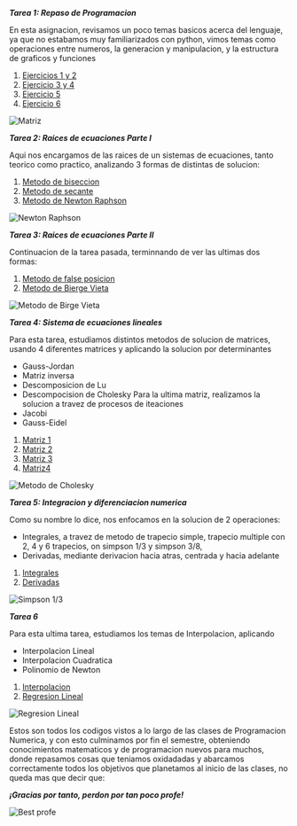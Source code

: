 
  
***Tarea 1: Repaso de Programacion*** 

En esta asignacion, revisamos un poco temas basicos acerca del lenguaje, ya que 
no estabamos muy familiarizados con python, vimos temas como operaciones entre 
numeros, la generacion y manipulacion, y la estructura de graficos y funciones

   1. [Ejercicios 1 y 2](https://github.com/maquinadefuego09/proyecto/blob/main/Ejercicio%201%20y%202%2C%20Tarea%201.py)
   2. [Ejercicio 3 y 4](https://github.com/maquinadefuego09/proyecto/blob/main/Ejercicio%203%20y%204%2C%20Tarea%201.py)
   3. [Ejercicio 5](https://github.com/maquinadefuego09/proyecto/blob/main/Ejercicio%205%2C%20Tarea%201.py)
   4. [Ejercicio 6](https://github.com/maquinadefuego09/proyecto/blob/main/Ejercicio%206%2C%20Tarea%201.py)

![Matriz](https://www.profesor10demates.com/wp-content/uploads/2021/01/Determinante-de-una-matriz-4x4-ejercicios-resueltos.png)

***Tarea 2: Raices de ecuaciones Parte I***  

Aqui nos encargamos de las raices de un sistemas de ecuaciones, tanto teorico 
como practico, analizando 3 formas de distintas de solucion:

   1. [Metodo de biseccion](https://github.com/maquinadefuego09/proyecto/blob/main/Metododebiseccion.py)
   2. [Metodo de secante](https://github.com/maquinadefuego09/proyecto/blob/main/metododesecante.py)
   3. [Metodo de Newton Raphson](https://github.com/maquinadefuego09/proyecto/blob/main/newtonraphson.py)

![Newton Raphson](https://cdn.goconqr.com/uploads/media/image/10507969/desktop_3672d64c-302a-4b41-9032-31ee12030f4a.png)

***Tarea 3: Raices de ecuaciones Parte II*** 

Continuacion de la tarea pasada, terminnando de ver las ultimas dos formas:

   1. [Metodo de false posicion](https://github.com/maquinadefuego09/proyecto/blob/main/Falsa%20Posicion.py)
   2. [Metodo de Bierge Vieta](https://github.com/maquinadefuego09/proyecto/blob/main/MetodoBiergeVieta.py)

![Metodo de Birge Vieta](https://encrypted-tbn0.gstatic.com/images?q=tbn:ANd9GcR0HVvGJmiRAe76lIqK48Sd0Ym1cnrUxfVyaQ&s)

***Tarea 4: Sistema de ecuaciones lineales*** 

Para esta tarea, estudiamos distintos metodos de solucion de matrices, usando 4 diferentes 
matrices y aplicando la solucion por determinantes 
  - Gauss-Jordan
  - Matriz inversa
  - Descomposicion de Lu
  - Descompocision de Cholesky
Para la ultima matriz, realizamos la solucion a travez de procesos de iteaciones
  - Jacobi
  - Gauss-Eidel

   1. [Matriz 1](https://github.com/maquinadefuego09/proyecto/blob/main/Matriz%201.py)
   2. [Matriz 2](https://github.com/maquinadefuego09/proyecto/blob/main/Matriz%202.py)
   3. [Matriz 3](https://github.com/maquinadefuego09/proyecto/blob/main/Matriz%203.py)
   4. [Matriz4 ](https://github.com/maquinadefuego09/proyecto/blob/main/Matriz%204.py)

![Metodo de Cholesky](https://media.licdn.com/dms/image/v2/D4D12AQHnpQoVF2rgXQ/article-cover_image-shrink_720_1280/article-cover_image-shrink_720_1280/0/1656876001611?e=2147483647&v=beta&t=Ph-mXeBG9FjDjuqtlr1b87ZFc622gD20kR8WKHPtBVk)

***Tarea 5: Integracion y diferenciacion numerica*** 

Como su nombre lo dice, nos enfocamos en la solucion de 2 operaciones: 
  - Integrales, a travez de metodo de trapecio simple, trapecio 
multiple con 2, 4 y 6 trapecios, on simpson 1/3 y simpson 3/8,
  - Derivadas, mediante derivacion hacia atras, centrada y hacia adelante

   1. [Integrales](https://github.com/maquinadefuego09/proyecto/blob/main/Integrales%20Final%201.py)
   2. [Derivadas](https://github.com/maquinadefuego09/proyecto/blob/main/Derivadas%20final%201.py)

![Simpson 1/3](https://encrypted-tbn0.gstatic.com/images?q=tbn:ANd9GcQpO33Mx9ArVY6d3tTOwtB-zEUUyTDLyx_aRw&s)

***Tarea 6*** 

Para esta ultima tarea, estudiamos los temas de Interpolacion, aplicando
  - Interpolacion Lineal
  - Interpolacion Cuadratica
  - Polinomio de Newton

   1. [Interpolacion](https://github.com/maquinadefuego09/proyecto/blob/main/Regresion%20Lineal.py)
   2. [Regresion Lineal](https://github.com/maquinadefuego09/proyecto/blob/main/Regresion%20Lineal.py)

![Regresion Lineal](https://belver.clavijero.edu.mx/cursos/nme/semestre5/probyest_1/s4/contenidos/t2p3f01.png)

Estos son todos los codigos vistos a lo largo de las clases de Programacion Numerica, y con 
esto culminamos por fin el semestre, obteniendo conocimientos matematicos y de programacion 
nuevos para muchos, donde repasamos cosas que teniamos oxidadadas y abarcamos correctamente
todos los objetivos que planetamos al inicio de las clases, no queda mas que decir que:

***¡Gracias por tanto, perdon por tan poco profe!***

![Best profe](https://i.ytimg.com/vi/X2Osytcx8qA/sddefault.jpg)


